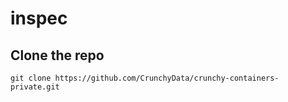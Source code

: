 # inspec

## Clone the repo
    git clone https://github.com/CrunchyData/crunchy-containers-private.git
  
 
